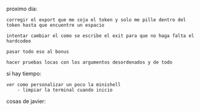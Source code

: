 proximo dia:

	corregir el export que me coja el token y solo me pille dentro del token hasta que encuentre un espacio

	intentar cambiar el como se escribe el exit para que no haga falta el hardcodeo 

	pasar todo eso al bonus

	hacer pruebas locas con los argumentos desordenados y de todo
	


si hay tiempo:

	ver como personalizar un poco la minishell
		- limpiar la terminal cuando inicio
		


cosas de javier:
